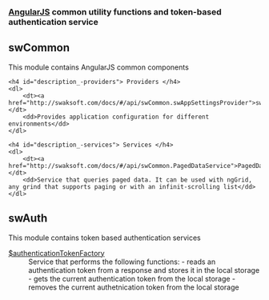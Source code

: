 ﻿### [AngularJS](http://angularjs.org/) common utility functions and token-based authentication service

<h2>swCommon</h2>
<div class="description">
	<p>This module contains AngularJS common components</p>

	<h4 id="description_-providers"> Providers </h4>
	<dl>
		<dt><a href="http://swaksoft.com/docs/#/api/swCommon.swAppSettingsProvider">swAppSettings</a> </dt>
		<dd>Provides application configuration for different environments</dd>
	</dl>

	<h4 id="description_-services"> Services </h4> 
	<dl>
		<dt><a href="http://swaksoft.com/docs/#/api/swCommon.PagedDataService">PagedDataService</a></dt>
		<dd>Service that queries paged data. It can be used with ngGrid, any grind that supports paging or with an infinit-scrolling list</dd>
	</dl>
</div>

<h2>swAuth</h2>
<div class="description">
	<p>This module contains token based authentication services</p>
	<dl>
		<dt><a href="http://swaksoft.com/docs/#/api/swAuth.$authenticationTokenFactory">$authenticationTokenFactory</a> </dt>
		<dd>
			Service that performs the following functions:
			- reads an authentication token from a response and stores it in the local storage
			- gets the current authentication token from the local storage
			- removes the current authetnication token from the local storage
		</dd>
	</dl>
</div>
